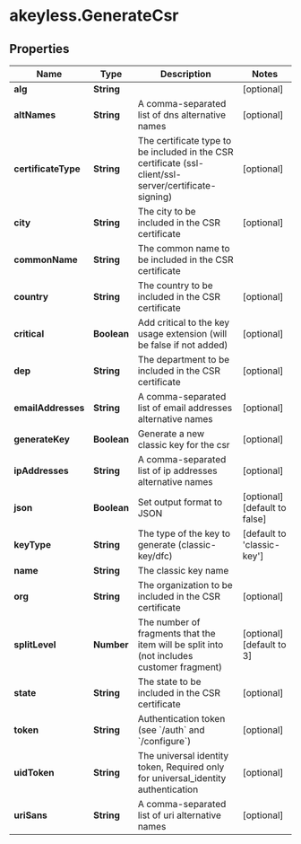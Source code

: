 # akeyless.GenerateCsr

## Properties

Name | Type | Description | Notes
------------ | ------------- | ------------- | -------------
**alg** | **String** |  | [optional] 
**altNames** | **String** | A comma-separated list of dns alternative names | [optional] 
**certificateType** | **String** | The certificate type to be included in the CSR certificate (ssl-client/ssl-server/certificate-signing) | [optional] 
**city** | **String** | The city to be included in the CSR certificate | [optional] 
**commonName** | **String** | The common name to be included in the CSR certificate | 
**country** | **String** | The country to be included in the CSR certificate | [optional] 
**critical** | **Boolean** | Add critical to the key usage extension (will be false if not added) | [optional] 
**dep** | **String** | The department to be included in the CSR certificate | [optional] 
**emailAddresses** | **String** | A comma-separated list of email addresses alternative names | [optional] 
**generateKey** | **Boolean** | Generate a new classic key for the csr | [optional] 
**ipAddresses** | **String** | A comma-separated list of ip addresses alternative names | [optional] 
**json** | **Boolean** | Set output format to JSON | [optional] [default to false]
**keyType** | **String** | The type of the key to generate (classic-key/dfc) | [default to &#39;classic-key&#39;]
**name** | **String** | The classic key name | 
**org** | **String** | The organization to be included in the CSR certificate | [optional] 
**splitLevel** | **Number** | The number of fragments that the item will be split into (not includes customer fragment) | [optional] [default to 3]
**state** | **String** | The state to be included in the CSR certificate | [optional] 
**token** | **String** | Authentication token (see &#x60;/auth&#x60; and &#x60;/configure&#x60;) | [optional] 
**uidToken** | **String** | The universal identity token, Required only for universal_identity authentication | [optional] 
**uriSans** | **String** | A comma-separated list of uri alternative names | [optional] 


